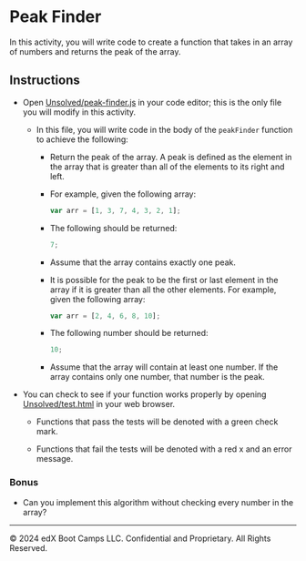 # Peak Finder

In this activity, you will write code to create a function that takes in an array of numbers and returns the peak of the array.

## Instructions

* Open [Unsolved/peak-finder.js](Unsolved/peak-finder.js) in your code editor; this is the only file you will modify in this activity.

  * In this file, you will write code in the body of the `peakFinder` function to achieve the following:

    * Return the peak of the array. A peak is defined as the element in the array that is greater than all of the elements to its right and left.

    * For example, given the following array:

        ```js
        var arr = [1, 3, 7, 4, 3, 2, 1];
        ```

    * The following should be returned:

        ```js
        7;
        ```

    * Assume that the array contains exactly one peak.

    * It is possible for the peak to be the first or last element in the array if it is greater than all the other elements. For example, given the following array:

        ```js
        var arr = [2, 4, 6, 8, 10];
        ```

    * The following number should be returned:

        ```js
        10;
        ```

    * Assume that the array will contain at least one number. If the array contains only one number, that number is the peak.

* You can check to see if your function works properly by opening [Unsolved/test.html](Unsolved/test.html) in your web browser.

  * Functions that pass the tests will be denoted with a green check mark.

  * Functions that fail the tests will be denoted with a red x and an error message.

### Bonus

* Can you implement this algorithm without checking every number in the array?

---
© 2024 edX Boot Camps LLC. Confidential and Proprietary. All Rights Reserved.
